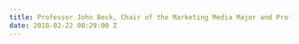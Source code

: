```yaml
---
title: Professor John Beck, Chair of the Marketing Media Major and Professor of Business
date: 2018-02-22 00:29:00 Z
---
```


